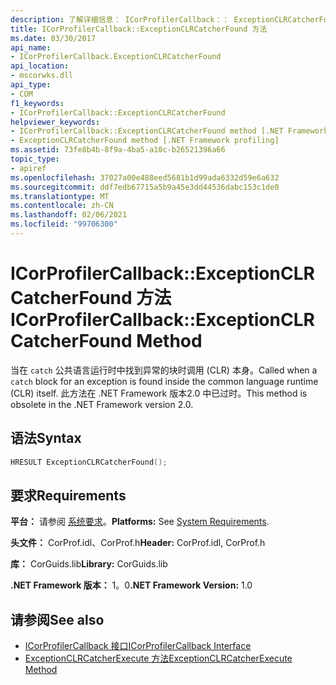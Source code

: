 ```yaml
---
description: 了解详细信息： ICorProfilerCallback：： ExceptionCLRCatcherFound 方法
title: ICorProfilerCallback::ExceptionCLRCatcherFound 方法
ms.date: 03/30/2017
api_name:
- ICorProfilerCallback.ExceptionCLRCatcherFound
api_location:
- mscorwks.dll
api_type:
- COM
f1_keywords:
- ICorProfilerCallback::ExceptionCLRCatcherFound
helpviewer_keywords:
- ICorProfilerCallback::ExceptionCLRCatcherFound method [.NET Framework profiling]
- ExceptionCLRCatcherFound method [.NET Framework profiling]
ms.assetid: 73fe8b4b-8f9a-4ba5-a10c-b26521396a66
topic_type:
- apiref
ms.openlocfilehash: 37027a00e488eed5681b1d99ada6332d59e6a632
ms.sourcegitcommit: ddf7edb67715a5b9a45e3dd44536dabc153c1de0
ms.translationtype: MT
ms.contentlocale: zh-CN
ms.lasthandoff: 02/06/2021
ms.locfileid: "99706300"
---
```

# <a name="icorprofilercallbackexceptionclrcatcherfound-method"></a><span data-ttu-id="0a4be-103">ICorProfilerCallback::ExceptionCLRCatcherFound 方法</span><span class="sxs-lookup"><span data-stu-id="0a4be-103">ICorProfilerCallback::ExceptionCLRCatcherFound Method</span></span>

<span data-ttu-id="0a4be-104">当在 `catch` 公共语言运行时中找到异常的块时调用 (CLR) 本身。</span><span class="sxs-lookup"><span data-stu-id="0a4be-104">Called when a `catch` block for an exception is found inside the common language runtime (CLR) itself.</span></span> <span data-ttu-id="0a4be-105">此方法在 .NET Framework 版本2.0 中已过时。</span><span class="sxs-lookup"><span data-stu-id="0a4be-105">This method is obsolete in the .NET Framework version 2.0.</span></span>  
  
## <a name="syntax"></a><span data-ttu-id="0a4be-106">语法</span><span class="sxs-lookup"><span data-stu-id="0a4be-106">Syntax</span></span>  
  
```cpp  
HRESULT ExceptionCLRCatcherFound();  
```  
  
## <a name="requirements"></a><span data-ttu-id="0a4be-107">要求</span><span class="sxs-lookup"><span data-stu-id="0a4be-107">Requirements</span></span>  

 <span data-ttu-id="0a4be-108">**平台：** 请参阅 [系统要求](../../get-started/system-requirements.md)。</span><span class="sxs-lookup"><span data-stu-id="0a4be-108">**Platforms:** See [System Requirements](../../get-started/system-requirements.md).</span></span>  
  
 <span data-ttu-id="0a4be-109">**头文件：** CorProf.idl、CorProf.h</span><span class="sxs-lookup"><span data-stu-id="0a4be-109">**Header:** CorProf.idl, CorProf.h</span></span>  
  
 <span data-ttu-id="0a4be-110">**库：** CorGuids.lib</span><span class="sxs-lookup"><span data-stu-id="0a4be-110">**Library:** CorGuids.lib</span></span>  
  
 <span data-ttu-id="0a4be-111">**.NET Framework 版本：** 1。0</span><span class="sxs-lookup"><span data-stu-id="0a4be-111">**.NET Framework Version:** 1.0</span></span>  
  
## <a name="see-also"></a><span data-ttu-id="0a4be-112">请参阅</span><span class="sxs-lookup"><span data-stu-id="0a4be-112">See also</span></span>

- [<span data-ttu-id="0a4be-113">ICorProfilerCallback 接口</span><span class="sxs-lookup"><span data-stu-id="0a4be-113">ICorProfilerCallback Interface</span></span>](icorprofilercallback-interface.md)
- [<span data-ttu-id="0a4be-114">ExceptionCLRCatcherExecute 方法</span><span class="sxs-lookup"><span data-stu-id="0a4be-114">ExceptionCLRCatcherExecute Method</span></span>](icorprofilercallback-exceptionclrcatcherexecute-method.md)
